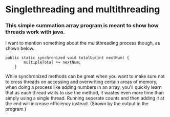 # Singlethreading and multithreading
### This simple summation array program is meant to show how threads work with java.

I want to mention something about the multithreading process though, as shown below.

```
public static synchronized void totalUp(int nextNum) {
        multipleTotal += nextNum;
    }
```

While synchronized methods can be great when you want to make sure not to cross threads on accessing and overwriting certain areas of memory, when doing a process like adding numbers in an array, you'll quickly learn that as each thread waits to use the method, it wastes even more time than simply using a single thread.  Running seperate counts and then adding it at the end will increase efficiency instead. (Shown by the output in the program.)